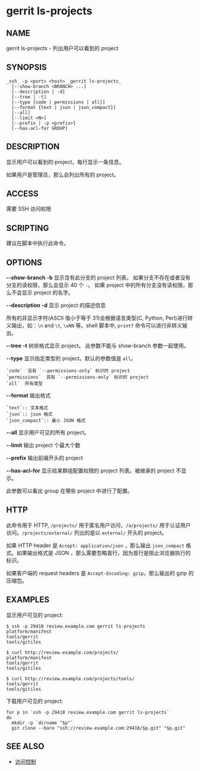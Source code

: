# gerrit ls-projects

## NAME
gerrit ls-projects - 列出用户可以看到的 project

## SYNOPSIS
```
_ssh_ -p <port> <host> _gerrit ls-projects_
  [--show-branch <BRANCH> ...]
  [--description | -d]
  [--tree | -t]
  [--type {code | permissions | all}]
  [--format {text | json | json_compact}]
  [--all]
  [--limit <N>]
  [--prefix | -p <prefix>]
  [--has-acl-for GROUP]
```

## DESCRIPTION
显示用户可以看到的 project，每行显示一条信息。

如果用户是管理员，那么会列出所有的 project。

## ACCESS
需要 SSH 访问权限

## SCRIPTING
建议在脚本中执行此命令。

## OPTIONS
**--show-branch**
**-b**
	显示含有此分支的 project 列表。
	如果分支不存在或者没有分支的读权限，那么会显示 40 个 `-`。
	如果 project 中的所有分支没有读权限，那么不会显示 project 的名字。

**--description**
**-d**
	显示 project 的描述信息

所有的非显示字符(ASCII 值小于等于 31)会根据语言类型(C, Python, Perl)进行转义输出，如：`\n` and `\t`, `\xNN` 等。shell 脚本中, `printf` 命令可以进行非转义输出。

**--tree**
**-t**
	树状格式显示 project。
	此参数不能与 show-branch 参数一起使用。

**--type**
	显示指定类型的 project。默认的参数值是  `all`。

```
`code`  没有 `--permissions-only` 标识的 project
`permissions`  具有 `--permissions-only` 标识的 project
`all`  所有类型
```

**--format**
	输出格式

```
`text`:: 文本格式
`json`:: json 格式
`json_compact`:: 最小 JSON 格式
```

**--all**
	显示用户可见的所有 project。

**--limit**
	输出 project 个最大个数

**--prefix**
	输出前缀开头的 project

**--has-acl-for**
	显示给某群组配置权限的 project 列表。被继承的 project 不显示。

 此参数可以看出 group 在哪些 project 中进行了配置。

## HTTP
此命令用于 HTTP, `/projects/` 用于匿名用户访问，`/a/projects/` 用于认证用户访问。`/projects/external/` 列出的是以 `external/` 开头的 project。

如果 HTTP header 是 `Accept: application/json` ，那么输出 `json_compact` 格式。如果输出格式是 JSON ，那么需要忽略首行，因为首行是阻止浏览器执行的标识。

如果客户端的 request headers 是 `Accept-Encoding: gzip`，那么输出的 gzip 的压缩包。

## EXAMPLES

显示用户可见的 project:
```
$ ssh -p 29418 review.example.com gerrit ls-projects
platform/manifest
tools/gerrit
tools/gitiles

$ curl http://review.example.com/projects/
platform/manifest
tools/gerrit
tools/gitiles

$ curl http://review.example.com/projects/tools/
tools/gerrit
tools/gitiles
```

下载用户可见的 project:
```
for p in `ssh -p 29418 review.example.com gerrit ls-projects`
do
  mkdir -p `dirname "$p"`
  git clone --bare "ssh://review.example.com:29418/$p.git" "$p.git"
```

## SEE ALSO

* [访问控制](access-control.md)

